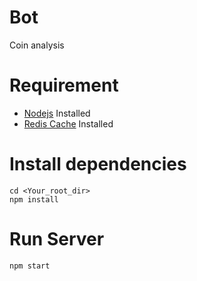 # Bot
Coin analysis

# Requirement

* [Nodejs](https://nodejs.org/en/) Installed
* [Redis Cache](https://redis.io/download) Installed

# Install dependencies

```
cd <Your_root_dir>
npm install
```

# Run Server

```
npm start
```
